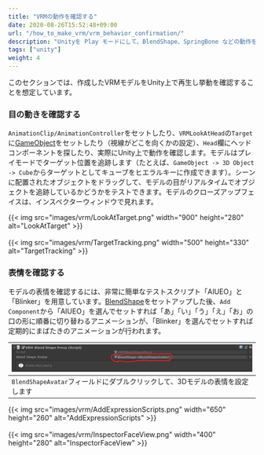 ```yaml
---
title: "VRMの動作を確認する"
date: 2020-08-26T15:52:48+09:00
url: "/how_to_make_vrm/vrm_behavior_confirmation/"
description: "Unityを Play モードにして、BlendShape、SpringBone などの動作を確認する"
tags: ["unity"]
weight: 4
---
```


このセクションでは、作成したVRMモデルをUnity上で再生し挙動を確認することを想定しています。

### 目の動きを確認する

`AnimationClip/AnimationController`をセットしたり、`VRMLookAtHead`の`Target`に[GameObject](/univrm/lookat/univrm_lookat#target)をセットしたり（視線がどこを向くかの設定）、`Head`欄にヘッドコンポーネントを探したり、実際にUnity上で動作を確認します。モデルはプレイモードでターゲット位置を追跡します（たとえば、``GameObject -> 3D Object -> Cube``からターゲットとしてキュ​​ーブをヒエラルキーに作成できます）。シーンに配置されたオブジェクトをドラッグして、モデルの目がリアルタイムでオブジェクトを追跡しているかどうかをテストできます。モデルのクローズアップフェイスは、インスペクターウィンドウで見れます。

{{< img src="images/vrm/LookAtTarget.png" width="900" height="280" alt="LookAtTarget" >}}
<br>
<br>
{{< img src="images/vrm/TargetTracking.png" width="500" height="330" alt="TargetTracking" >}}

### 表情を確認する

モデルの表情を確認するには、非常に簡単なテストスクリプト「AIUEO」と「Blinker」を用意しています。[BlendShape](/univrm/blendshape/univrm_blendshape#vrmblendshapeproxy)をセットアップした後、`Add Component`から「AIUEO」を選んでセットすれば「あ」「い」「う」「え」「お」の口の形に順番に切り替わるアニメーションが、「Blinker」を選んでセットすれば定期的にまばたきのアニメーションが行われます。

| ![BlendShapeProxy](/_static/images/vrm/BlendShapeProxy.png)                    |
|--------------------------------------------------------------------------------|
| ``BlendShapeAvatar``フィールドにダブルクリックして、3Dモデルの表情を設定します |

{{< img src="images/vrm/AddExpressionScripts.png" width="650" height="260" alt="AddExpressionScripts" >}}
<br>
<br>
{{< img src="images/vrm/InspectorFaceView.png" width="400" height="280" alt="InspectorFaceView" >}}